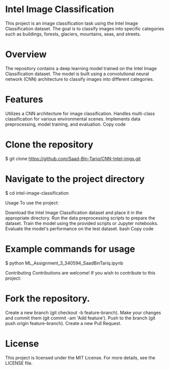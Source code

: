 # Intel Image Classification
This project is an image classification task using the Intel Image Classification dataset. The goal is to classify images into specific categories such as buildings, forests, glaciers, mountains, seas, and streets.

# Overview
The repository contains a deep learning model trained on the Intel Image Classification dataset. The model is built using a convolutional neural network (CNN) architecture to classify images into different categories.

# Features
Utilizes a CNN architecture for image classification.
Handles multi-class classification for various environmental scenes.
Implements data preprocessing, model training, and evaluation.
Copy code

# Clone the repository
$ git clone https://github.com/Saad-Bin-Tariq/CNN-Intel-imgs.git

# Navigate to the project directory
$ cd intel-image-classification


Usage
To use the project:

Download the Intel Image Classification dataset and place it in the appropriate directory.
Run the data preprocessing scripts to prepare the dataset.
Train the model using the provided scripts or Jupyter notebooks.
Evaluate the model's performance on the test dataset.
bash
Copy code
# Example commands for usage
$ python ML_Assignment_3_340594_SaadBinTariq.ipynb

Contributing
Contributions are welcome! If you wish to contribute to this project:

# Fork the repository.
Create a new branch (git checkout -b feature-branch).
Make your changes and commit them (git commit -am 'Add feature').
Push to the branch (git push origin feature-branch).
Create a new Pull Request.
# License
This project is licensed under the MIT License. For more details, see the LICENSE file.
